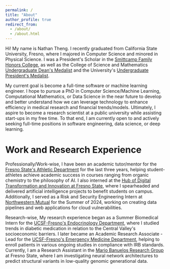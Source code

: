 ```yaml
---
permalink: /
title: "About"
author_profile: true
redirect_from:
  - /about/
  - /about.html
---
```


Hi! My name is Nathan Theng. I recently graduated from California State University, Fresno, where I majored in Computer Science and minored in Physical Science. I was a President's Scholar in the [Smittcamp Family Honors College](https://fresnostatesfhc.squarespace.com/), as well as the College of Science and Mathematics [Undergraduate Dean's Medalist](https://www.fresnostatenews.com/2024/05/01/fresno-state-announces-2024-undergraduate-deans-medalists/) and the University's [Undergraduate President's Medalist](https://www.fresnostatecsm.com/nathan-theng-named-2024-presidents-medalist/#:~:text=Computer%20Science%20Major%20Nathan%20Theng,the%20best%20among%20our%20students.).

My current goal is become a full-time software or machine learning engineer. I hope to pursue a PhD in Computer Science/Machine Learning, Computational Mathematics, or Data Science in the near future to develop and better understand how we can leverage technology to enhance efficiency in medical research and financial trends/models. Ultimately, I aspire to become a research scientist at a public university while assisting start-ups in my free time. To that end, I am currently open to and actively seeking full-time positions in software engineering, data science, or deep learning.

Work and Research Experience
======
Professionally/Work-wise, I have been an academic tutor/mentor for the [Fresno State's Athletic Department](https://gobulldogs.com/sports/2016/6/8/sass-fres-sass-html) for the last three years, helping student-athletes achieve academic success in courses ranging from organic chemistry to the philosophy of AI. I also interned at the [Hub of Digital Transformation and Innovation at Fresno State](https://technology.fresnostate.edu/dxihub/index.html), where I spearheaded and delivered artificial intelligence projects to benefit students on campus. Additionally, I served as a Risk and Security Engineering Intern at [Northwestern Mutual](https://www.northwesternmutual.com/) for the Summer of 2024, working on creating data pipelines and web applications for cloud vulnerabilities.

Research-wise, My research experience began as a Summer Biomedical Intern for the [UCSF-Fresno's Endocrinology Department](https://fresno.ucsf.edu/endocrinology), where I studied trends in diabetic medication in relation to the Central Valley's socioeconomic barriers. I later became an Academic Research Associate - Lead for the [UCSF-Fresno's Emergency Medicine Department](https://emergency.ucsf.edu/ucsf-fresno), helping to enroll patients in various ongoing studies in compliance with IRB standards. Currently, I am a Research Assistant in the [Mario Banuelos Research Group](https://www.mbgmath.com/home) at Fresno State, where I am investigating neural network architectures to predict structural variants in low-quality genomic generational data.
